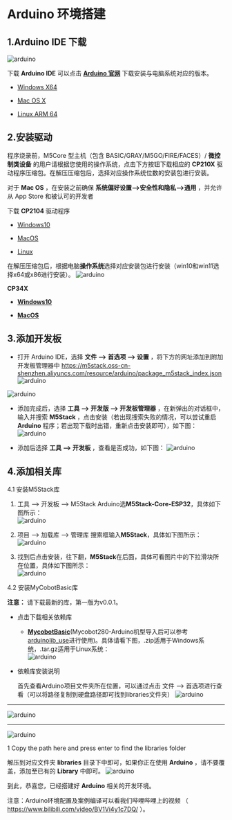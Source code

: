 # Arduino 环境搭建

## 1.**Arduino IDE** 下载
![arduino](../../../resource/3-FunctionsAndApplications/6.developmentGuide/Arduino/build/10-1-1-001.jpg)

下载 **Arduino IDE** 可以点击 [**Arduino 官网**](https://www.arduino.cc/en/software) 下载安装与电脑系统对应的版本。

- [Windows X64](https://downloads.arduino.cc/arduino-1.8.16-windows.exe)
  
- [Mac OS X](https://downloads.arduino.cc/arduino-1.8.16-macosx.zip)
  
- [Linux ARM 64](https://downloads.arduino.cc/arduino-1.8.16-linuxaarch64.tar.xz)

## 2.安装驱动

程序烧录前，M5Core 型主机（包含 BASIC/GRAY/M5GO/FIRE/FACES）/ **微控制类设备** 的用户请根据您使用的操作系统，点击下方按钮下载相应的 **CP210X** 驱动程序压缩包。在解压压缩包后，选择对应操作系统位数的安装包进行安装。

对于 **Mac OS** ，在安装之前确保 **系统偏好设置-->安全性和隐私-->通用** ，并允许从 App Store 和被认可的开发者

下载 **CP2104** 驱动程序

* [Windows10](https://m5stack.oss-cn-shenzhen.aliyuncs.com/resource/drivers/CP210x_VCP_Windows.zip)

* [MacOS](https://m5stack.oss-cn-shenzhen.aliyuncs.com/resource/drivers/CP210x_VCP_MacOS.zip)

* [Linux](https://m5stack.oss-cn-shenzhen.aliyuncs.com/resource/drivers/CP210x_VCP_Linux.zip)

在解压压缩包后，根据电脑**操作系统**选择对应安装包进行安装（win10和win11选择x64或x86进行安装）。
![arduino](../../../resource\3-FunctionsAndApplications\6.developmentGuide\Arduino\build/10-1-2-001.png)

  **CP34X**

  - [ **Windows10** ](https://download.elephantrobotics.com/software/drivers/CH9102_VCP_SER_Windows.exe)
  
  - [ **MacOS** ](https://download.elephantrobotics.com/software/drivers/CH9102_VCP_MacOS.zip)
## 3.添加开发板

* 打开 Arduino IDE，选择 **文件 --> 首选项 --> 设置** ，将下方的网址添加到附加开发板管理器中
  https://m5stack.oss-cn-shenzhen.aliyuncs.com/resource/arduino/package_m5stack_index.json
  ![arduino](../../../resource/3-FunctionsAndApplications/6.developmentGuide/Arduino/build/10-1-3-001.png)

![arduino](../../../resource/3-FunctionsAndApplications/6.developmentGuide/Arduino/build/10-1-3-002.png)

* 添加完成后，选择 **工具 --> 开发版 --> 开发板管理器** ，在新弹出的对话框中，输入并搜索 **M5Stack** ，点击安装（若出现搜索失败的情况，可以尝试重启 **Arduino** 程序；若出现下载时出错，重新点击安装即可），如下图：
![arduino](../../../resource/3-FunctionsAndApplications/6.developmentGuide/Arduino/build/10-1-3-003.png)

* 添加后选择 **工具 --> 开发板** ，查看是否成功，如下图：
![arduino](../../../resource/3-FunctionsAndApplications/6.developmentGuide/Arduino/build/10-1-3-004.png)

## 4.添加相关库
  4.1 安装M5Stack库<br>
  1. 工具 --> 开发板 --> M5Stack Arduino选**M5Stack-Core-ESP32**，具体如下图所示：<br>
![arduino](../../../resource/3-FunctionsAndApplications/6.developmentGuide/Arduino/build/10-1-4.1-001.png)

  2. 项目 --> 加载库 --> 管理库 搜索框输入**M5Stack**，具体如下图所示：<br>
![arduino](../../../resource/3-FunctionsAndApplications/6.developmentGuide/Arduino/build/10-1-4.1-002.png)

  3. 找到后点击安装，往下翻，**M5Stack**在后面，具体可看图片中的下拉滑块所在位置，具体如下图所示：<br>
![arduino](../../../resource/3-FunctionsAndApplications/6.developmentGuide/Arduino/build/10-1-4.1-003.png)

  4.2 安装MyCobotBasic库<br>

  **注意：** 请下载最新的库，第一版为v0.0.1。

  * 点击下载相关依赖库
    - [**MycobotBasic**](https://github.com/elephantrobotics/MyCobotBasic/tags)(Mycobot280-Arduino机型导入后可以参考[arduinolib_use](10.3-arduinolib_use.md)进行使用)。具体请看下图，.zip适用于Windows系统，.tar.gz适用于Linux系统：<br>
    ![arduino](../../../resource/3-FunctionsAndApplications/6.developmentGuide/Arduino/build/10-1-4.2-001.png)

  * 依赖库安装说明
    
    首先查看Arduino项目文件夹所在位置，可以通过点击 文件 --> 首选项进行查看（可以将路径复制到硬盘路径即可找到libraries文件夹）
    ![arduino](../../../resource/3-FunctionsAndApplications/6.developmentGuide/Arduino/build/10-1-4.2-002.png)
---
![arduino](../../../resource/3-FunctionsAndApplications/6.developmentGuide/Arduino/build/10-1-4.2-003.png)

---
![arduino](../../../resource/3-FunctionsAndApplications/6.developmentGuide/Arduino/build/10-1-4.2-004.jpg)

1 Copy the path here and press enter to find the libraries folder

   解压到对应文件夹 **libraries** 目录下中即可，如果你正在使用 **Arduino** ，请不要覆盖，添加至已有的 **Library** 中即可。
![arduino](../../../resource/3-FunctionsAndApplications/6.developmentGuide/Arduino/build/10-1-4.2-005.png)

  到此，恭喜您，已经搭建好 **Arduino** 相关的开发环境。

注意：Arduino环境配置及案例编译可以看我们哔哩哔哩上的视频 （ https://www.bilibili.com/video/BV1Vi4y1c7DQ/ ）。



